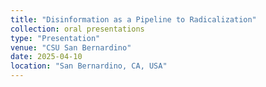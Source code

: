 ```yaml
---
title: "Disinformation as a Pipeline to Radicalization"
collection: oral presentations
type: "Presentation"
venue: "CSU San Bernardino"
date: 2025-04-10
location: "San Bernardino, CA, USA"
---
```

